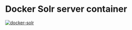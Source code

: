 # Docker Solr server container

[![docker-solr](https://img.shields.io/badge/spy86-solr-blue.svg)](https://cloud.docker.com/repository/docker/spy86/solr)
